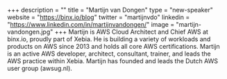 +++
description = ""
title = "Martijn van Dongen"
type = "new-speaker"
website = "https://binx.io/blog"
twitter = "martijnvdo"
linkedin = "https://www.linkedin.com/in/martijnvandongen/"
image = "martijn-vandongen.jpg"
+++
Martijn is AWS Cloud Architect and Chief AWS at binx.io, proudly part of Xebia. He is building a variety of workloads and products on AWS since 2013 and holds all core AWS certifications. Martijn is an active AWS developer, architect, consultant, trainer, and leads the AWS practice within Xebia. Martijn has founded and leads the Dutch AWS user group (awsug.nl).